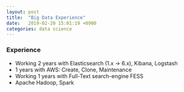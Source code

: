 ```yaml
---
layout: post
title:  "Big Data Experience"
date:   2019-02-20 15:01:19 +0900
categories: data science
---
```


### Experience
- Working 2 years with Elasticsearch (1.x -> 6.x), Kibana, Logstash
- 1 years with AWS: Create, Clone, Maintenance
- Working 1 years with Full-Text search-engine FESS
- Apache Hadoop, Spark